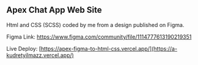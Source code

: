 ## Apex Chat App Web Site

Html and CSS (SCSS) coded by me from a design published on Figma.

Figma Link: https://www.figma.com/community/file/1114777613190219351

Live Deploy: [https://apex-figma-to-html-css.vercel.app/](https://a-kudretyilmazz.vercel.app/)
